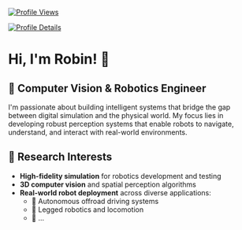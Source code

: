 [![Profile Views](https://u8views.com/api/v1/github/profiles/33751990/views/day-week-month-total-count.svg)](https://u8views.com/github/RobinSchmid7)

[![Profile Details](http://github-profile-summary-cards.vercel.app/api/cards/profile-details?username=RobinSchmid7&theme=github_dark)](https://github.com/RobinSchmid7)


# Hi, I'm Robin! 👋

## 🤖 Computer Vision & Robotics Engineer

I'm passionate about building intelligent systems that bridge the gap between digital simulation and the physical world. My focus lies in developing robust perception systems that enable robots to navigate, understand, and interact with real-world environments.

## 🔬 Research Interests

- **High-fidelity simulation** for robotics development and testing
- **3D computer vision** and spatial perception algorithms
- **Real-world robot deployment** across diverse applications:
  - 🚗 Autonomous offroad driving systems
  - 🦾 Legged robotics and locomotion
  - 🚁 ...
